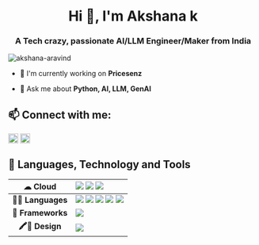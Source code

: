 <h1 align="center">Hi 👋, I'm Akshana k</h1>
<h3 align="center">A Tech crazy, passionate AI/LLM Engineer/Maker from India</h3>
<p align="left"> <img src="https://komarev.com/ghpvc/?username=akshana-aravind" alt="akshana-aravind" /> </p>

- 🔭 I'm currently working on **Pricesenz**

- 💬 Ask me about **Python, AI, LLM, GenAI**
  
## 📫 Connect with me:
<p align="left">
<a href="https://www.linkedin.com/in/akshana-kanappattil-4705a1201" target="blank"><img align="center" src="https://cdn.jsdelivr.net/npm/simple-icons@11.12.0/icons/linkedin.svg" alt="akshana" height="20" width="20" /></a>
<a href="https://www.instagram.com/_a.k.s.h.a.n.a__?igsh=MXg2ZGw4OGNsYWJz" target="blank"><img align="center" src="https://cdn.jsdelivr.net/npm/simple-icons@3.0.1/icons/instagram.svg" alt="akshana1" height="20" width="20" /></a>
</p>

## 🚀 Languages, Technology and Tools 

| **☁ Cloud**             	| <img src="https://img.shields.io/badge/Amazon_AWS-232F3E?style=for-the-badge&logo=amazon-aws&logoColor=white"> <img src="https://img.shields.io/badge/Google_Cloud-4285F4?style=for-the-badge&logo=google-cloud&logoColor=white"> <img src="https://img.shields.io/badge/microsoft%20azure-0089D6?style=for-the-badge&logo=microsoft-azure&logoColor=white">|
|:-------------------------:	|:---------------------------------------------------------------------------------------------------------------------------------------------------------------------------------------------------------------------------------------------------------------------------------------------------------------------------------------------------------------------------------------------------------------------------------------------------------------------------------------------------------------------------------------------------------------------------------------------------------------------------------------------------------------------------------------------------------------------------------------------------------------------------------------------------------------------------------------------------------	|
| **👩‍💻 Languages**        	| <img src="https://img.shields.io/badge/Python-14354C?style=for-the-badge&logo=python&logoColor=white"> <img src="https://img.shields.io/badge/C%2B%2B-00599C?style=for-the-badge&logo=c%2B%2B&logoColor=white"> <img src="https://img.shields.io/badge/HTML5-E34F26?style=for-the-badge&logo=html5&logoColor=white"> <img src="https://img.shields.io/badge/CSS3-1572B6?style=for-the-badge&logo=css3&logoColor=white"> <img src="https://img.shields.io/badge/JavaScript-323330?style=for-the-badge&logo=javascript&logoColor=F7DF1E"> 	|
| **🚀 Frameworks**        	| <img src="https://img.shields.io/badge/Flask-000000?style=for-the-badge&logo=flask&logoColor=white">   |
| **🖍📐 Design**           	| <img src="https://img.shields.io/badge/Figma-F24E1E?style=for-the-badge&logo=figma&logoColor=white">  |


